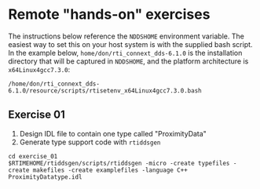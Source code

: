 # Remote "hands-on" exercises

The instructions below reference the `NDDSHOME` environment variable. The easiest way to set this on your host system is with the supplied bash script. In the example below, `home/don/rti_connext_dds-6.1.0` is the installation directory that will be captured in `NDDSHOME`, and the platform architecture is `x64Linux4gcc7.3.0`:
```
/home/don/rti_connext_dds-6.1.0/resource/scripts/rtisetenv_x64Linux4gcc7.3.0.bash
```


## Exercise 01

1) Design IDL file to contain one type called "ProximityData"
2) Generate type support code with `rtiddsgen`
```
cd exercise_01
$RTIMEHOME/rtiddsgen/scripts/rtiddsgen -micro -create typefiles -create makefiles -create examplefiles -language C++ ProximityDatatype.idl
```
